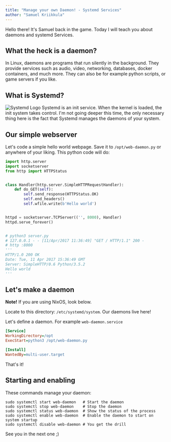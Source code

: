 ```yaml
---
title: "Manage your own Daemon! - Systemd Services"
author: "Samuel Kriikkula"
---
```


Hello there! It's Samuel back in the game. Today I will teach you about daemons and systemd Services.

## What the heck is a daemon?
In Linux, daemons are programs that run silently in the background. They provide services such as audio, video, networking, databases, docker containers, and much more. They can also be for example python scripts, or game servers if you like.

## What is Systemd?
![Systemd Logo](https://en.wikipedia.org/wiki/Systemd#/media/File:Systemd-logo.svg)
Systemd is an init service. When the kernel is loaded, the init system takes control.
I'm not going deeper this time, the only necessary thing here is the fact that Systemd manages the daemons of your system.

## Our simple webserver
Let's code a simple hello world webpage.
Save it to `/opt/web-daemon.py` or anywhere of your liking.
This python code will do:
```python
import http.server
import socketserver
from http import HTTPStatus


class Handler(http.server.SimpleHTTPRequestHandler):
    def do_GET(self):
        self.send_response(HTTPStatus.OK)
        self.end_headers()
        self.wfile.write(b'Hello world')


httpd = socketserver.TCPServer(('', 8000), Handler)
httpd.serve_forever()


# python3 server.py
# 127.0.0.1 - - [11/Apr/2017 11:36:49] "GET / HTTP/1.1" 200 -
# http :8000
'''
HTTP/1.0 200 OK
Date: Tue, 11 Apr 2017 15:36:49 GMT
Server: SimpleHTTP/0.6 Python/3.5.2
Hello world
'''
```

## Let's make a daemon
**Note!** If you are using NixOS, look below.

Locate to this directory: `/etc/systemd/system`. Our daemons live here!

Let's define a daemon.
For example `web-daemon.service`
```ini
[Service]
WorkingDirectory=/opt
ExecStart=python3 /opt/web-daemon.py

[Install]
WantedBy=multi-user.target
```

That's it!

## Starting and enabling
These commands manage your daemon:
```
sudo systemctl start web-daemon   # Start the daemon
sudo systemctl stop web-daemon    # Stop the daemon
sudo systemctl status web-daemon  # Show the status of the process
sudo systemctl enable web-daemon  # Enable the daemon to start on system startup
sudo systemctl disable web-daemon # You get the drill
```

See you in the next one ;)